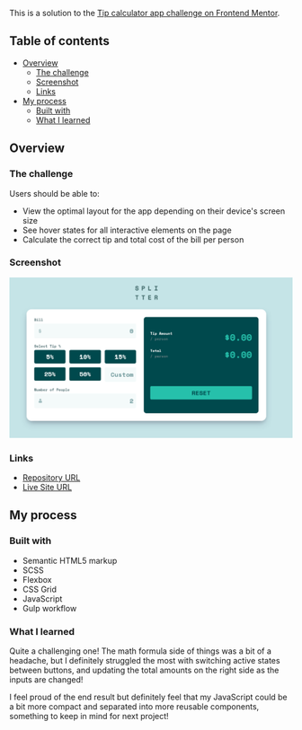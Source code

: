 This is a solution to the [Tip calculator app challenge on Frontend Mentor](https://www.frontendmentor.io/challenges/tip-calculator-app-ugJNGbJUX).

## Table of contents

- [Overview](#overview)
  - [The challenge](#the-challenge)
  - [Screenshot](#screenshot)
  - [Links](#links)
- [My process](#my-process)
  - [Built with](#built-with)
  - [What I learned](#what-i-learned)

## Overview

### The challenge

Users should be able to:

- View the optimal layout for the app depending on their device's screen size
- See hover states for all interactive elements on the page
- Calculate the correct tip and total cost of the bill per person

### Screenshot

![](./images/final-screenshot.png)

### Links

- [Repository URL](https://github.com/humbruno/tip-calculator)
- [Live Site URL](https://humbruno.github.io/tip-calculator/)

## My process

### Built with

- Semantic HTML5 markup
- SCSS
- Flexbox
- CSS Grid
- JavaScript
- Gulp workflow

### What I learned

Quite a challenging one! The math formula side of things was a bit of a headache, but I definitely struggled the most with switching active states between buttons, and updating the total amounts on the right side as the inputs are changed!

I feel proud of the end result but definitely feel that my JavaScript could be a bit more compact and separated into more reusable components, something to keep in mind for next project!
